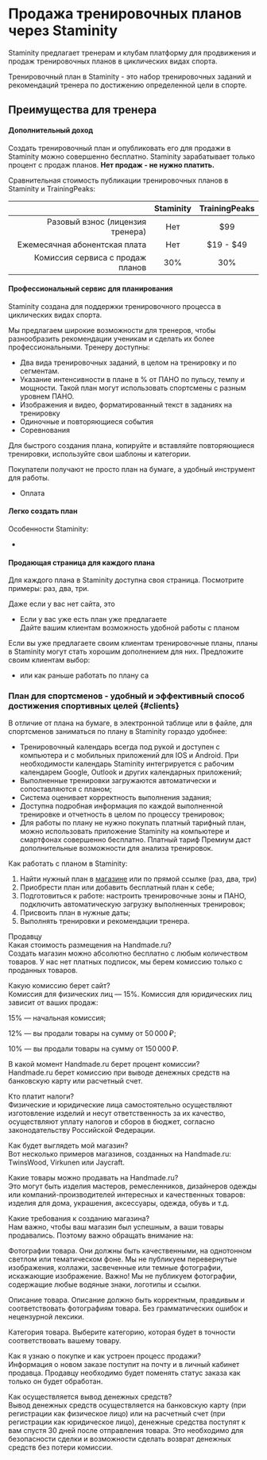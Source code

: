 # Продажа тренировочных планов через Staminity

Staminity предлагает тренерам и клубам платформу для продвижения и продаж тренировочных планов в циклических видах спорта.

Тренировочный план в Staminity - это набор тренировочных заданий и рекомендаций тренера по достижению определенной цели в спорте.

## Преимущества для тренера

#### Дополнительный доход

Создать тренировочный план и опубликовать его для продажи в Staminity можно совершенно бесплатно. Staminity зарабатывает только процент с продаж планов.  **Нет продаж - не нужно платить.**

Сравнительная стоимость публикации тренировочных планов в Staminity и TrainingPeaks:

|  | Staminity | TrainingPeaks |
| ---: | :---: | :---: |
| Разовый взнос \(лицензия тренера\) | Нет | $99 |
| Ежемесячная абонентская плата | Нет | $19 - $49 |
| Комиссия сервиса с продаж планов | 30% | 30% |

#### Профессиональный сервис для планирования

Staminity создана для поддержки тренировочного процесса в циклических видах спорта. 

Мы предлагаем широкие возможности для тренеров, чтобы разнообразить рекомендации ученикам и сделать их более профессиональными. Тренеру доступны:

* Два вида тренировочных заданий, в целом на тренировку и по сегментам.
* Указание интенсивности в плане в % от ПАНО по пульсу, темпу и мощности. Такой план могут использовать спортсмены с разным уровнем ПАНО.
* Изображения и видео, форматированный текст в заданиях на тренировку
* Одиночные и повторяющиеся события
* Соревнования

Для быстрого создания плана, копируйте и вставляйте повторяющиеся тренировки, используйте свои шаблоны и категории. 



Покупатели получают не просто план на бумаге, а удобный инструмент для работы.

* Оплата

#### Легко создать план



Особенности Staminity:

* 
#### 

#### Продающая страница для каждого плана

Для каждого плана в Staminity доступна своя страница. Посмотрите примеры: раз, два, три.

Даже если у вас нет сайта, это 

* Если у вас уже есть план уже предлагаете  
  Дайте вашим клиентам возможность удобной работы с планом

Если вы уже предлагаете своим клиентам тренировочные планы, планы в Staminity могут стать хорошим дополнением для них. Предложите своим клиентам выбор:

* или как раньше работать по плану са

### План для спортсменов - удобный и эффективный способ достижения спортивных целей {#clients}

В отличие от плана на бумаге, в электронной таблице или в файле, для спортсменов заниматься по плану в Staminity гораздо удобнее:

* Тренировочный календарь всегда под рукой и доступен с компьютера и с мобильных приложений для IOS и Android. При необходимости календарь Staminity интегрируется с рабочим календарем Google, Outlook и других календарных приложений;
* Выполненные тренировки загружаются автоматически и сопоставляются с планом;
* Система оценивает корректность выполнения задания;
* Доступна подробная информация по каждой выполненной тренировке и отчетность в целом по процессу тренировок;
* Для работы по плану не нужно покупать платный тарифный план, можно использовать приложение Staminity на компьютере и смартфонах совершенно бесплатно. Платный тариф Премиум даст дополнительные возможности для анализа тренировок.

Как работать с планом в Staminity:

1. Найти нужный план в [магазине](/ссылка) или по прямой ссылке \(раз, два, три\)
2. Приобрести план или добавить бесплатный план к себе;
3. Подготовиться к работе: настроить тренировочные зоны и ПАНО, подключить автоматическую загрузку выполненных тренировок;
4. Присвоить план в нужные даты;
5. Выполнять тренировки и рекомендации тренера.



Продавцу  
Какая стоимость размещения на Handmade.ru?  
Создать магазин можно абсолютно бесплатно с любым количеством товаров. У нас нет платных подписок, мы берем комиссию только с проданных товаров.

Какую комиссию берет сайт?  
Комиссия для физических лиц — 15%. Комиссия для юридических лиц зависит от ваших продаж:

15% — начальная комиссия;

12% — вы продали товары на сумму от 50 000 ₽;

10% — вы продали товары на сумму от 150 000 ₽.

В какой момент Handmade.ru берет процент комиссии?  
Handmade.ru берет комиссию при выводе денежных средств на банковскую карту или расчетный счет.

Кто платит налоги?  
Физические и юридические лица самостоятельно осуществляют изготовление изделий и несут ответственность за их качество, осуществляют уплату налогов и сборов в бюджет, согласно законодательству Российской Федерации.

Как будет выглядеть мой магазин?  
Вот несколько примеров магазинов, созданных на Handmade.ru: TwinsWood, Virkunen или Jaycraft.

Какие товары можно продавать на Handmade.ru?  
Это могут быть изделия мастеров, ремесленников, дизайнеров одежды или компаний-производителей интересных и качественных товаров: изделия для дома, украшения, аксессуары, одежда, обувь и т.д.

Какие требования к созданию магазина?  
Нам важно, чтобы ваш магазин был успешным, а ваши товары продавались. Поэтому важно обращать внимание на:

Фотографии товара. Они должны быть качественными, на однотонном светлом или тематическом фоне. Мы не публикуем перевернутые изображения, коллажи, засвеченные или темные фотографии, искажающие изображение. Важно! Мы не публикуем фотографии, содержащие любые водяные знаки, логотипы и ссылки.

Описание товара. Описание должно быть корректным, правдивым и соответствовать фотографиям товара. Без грамматических ошибок и нецензурной лексики.

Категория товара. Выберите категорию, которая будет в точности соответствовать вашему товару.

Как я узнаю о покупке и как устроен процесс продажи?  
Информация о новом заказе поступит на почту и в личный кабинет продавца. Продавцу необходимо будет поменять статус заказа как только он будет обработан.

Как осуществляется вывод денежных средств?  
Вывод денежных средств осуществляется на банковскую карту \(при регистрации как физическое лицо\) или на расчетный счет \(при регистрации как юридическое лицо\), денежные средства поступят к вам спустя 30 дней после отправления товара. Это необходимо для безопасности сделки и возможности сделать возврат денежных средств без потери комиссии.

